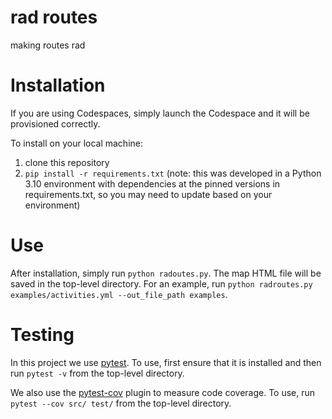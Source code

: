 # rad routes

making routes rad

# Installation
If you are using Codespaces, simply launch the Codespace and it will be provisioned correctly.

To install on your local machine:
1. clone this repository
2. `pip install -r requirements.txt` (note: this was developed in a Python 3.10 environment with
dependencies at the pinned versions in requirements.txt, so you may need to update based on your
environment)

# Use
After installation, simply run `python radoutes.py`. The map HTML file will be saved in the
top-level directory. For an example, run `python radroutes.py examples/activities.yml --out_file_path examples`.

# Testing

In this project we use [pytest](https://docs.pytest.org/en/7.2.x/). 
To use, first ensure that it is installed and then run `pytest -v`
from the top-level directory.

We also use the [pytest-cov](https://pytest-cov.readthedocs.io/en/latest/) plugin to measure code coverage.
To use, run `pytest --cov src/ test/` from the top-level directory.

